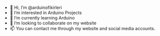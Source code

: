 - 👋 Hi, I’m @arduinofikirleri
- 👀 I’m interested in Arduino Projects
- 🌱 I’m currently learning Arduino
- 💞️ I’m looking to collaborate on my website
- 📫 You can contact me through my website and social media accounts.

<!---
arduinofikirleri/arduinofikirleri is a ✨ special ✨ repository because its `README.md` (this file) appears on your GitHub profile.
You can click the Preview link to take a look at your changes.
--->

